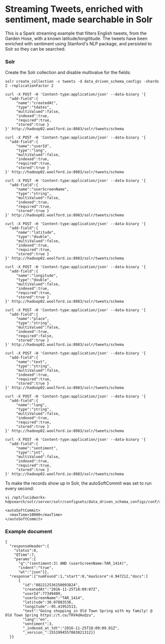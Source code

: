 
# Streaming Tweets, enriched with sentiment, made searchable in Solr

This is a Spark streaming example that filters English tweets, from the Garden Hose, with a known latitude/longititude. The tweets have been enriched with sentiment using Stanford's NLP package, and persisted to Solr so they can be searched.

### Solr

Create the Solr collection and disable multivalue for the fields:

    solr create_collection -c tweets -d data_driven_schema_configs -shards 2 -replicationFactor 2
    
    curl -X POST -H 'Content-type:application/json' --data-binary '{
      "add-field":{
         "name":"createdAt",
         "type":"tdates",
         "multiValued":false,
         "indexed":true,
         "required":true,
         "stored":true }
    }' http://hadoop02.woolford.io:8983/solr/tweets/schema
    
    curl -X POST -H 'Content-type:application/json' --data-binary '{
      "add-field":{
         "name":"userId",
         "type":"long",
         "multiValued":false,
         "indexed":true,
         "required":true,
         "stored":true }
    }' http://hadoop02.woolford.io:8983/solr/tweets/schema
    
    curl -X POST -H 'Content-type:application/json' --data-binary '{
      "add-field":{
         "name":"userScreenName",
         "type":"string",
         "multiValued":false,
         "indexed":true,
         "required":true,
         "stored":true }
    }' http://hadoop02.woolford.io:8983/solr/tweets/schema
    
    curl -X POST -H 'Content-type:application/json' --data-binary '{
      "add-field":{
         "name":"latitude",
         "type":"double",
         "multiValued":false,
         "indexed":true,
         "required":true,
         "stored":true }
    }' http://hadoop02.woolford.io:8983/solr/tweets/schema
    
    curl -X POST -H 'Content-type:application/json' --data-binary '{
      "add-field":{
         "name":"longitude",
         "type":"double",
         "multiValued":false,
         "indexed":true,
         "required":true,
         "stored":true }
    }' http://hadoop02.woolford.io:8983/solr/tweets/schema
    
    curl -X POST -H 'Content-type:application/json' --data-binary '{
      "add-field":{
         "name":"place",
         "type":"string",
         "multiValued":false,
         "indexed":true,
         "required":false,
         "stored":true }
    }' http://hadoop02.woolford.io:8983/solr/tweets/schema
    
    curl -X POST -H 'Content-type:application/json' --data-binary '{
      "add-field":{
         "name":"text",
         "type":"string",
         "multiValued":false,
         "indexed":true,
         "required":true,
         "stored":true }
    }' http://hadoop02.woolford.io:8983/solr/tweets/schema
    
    curl -X POST -H 'Content-type:application/json' --data-binary '{
      "add-field":{
         "name":"lang",
         "type":"string",
         "multiValued":false,
         "indexed":true,
         "required":true,
         "stored":true }
    }' http://hadoop02.woolford.io:8983/solr/tweets/schema
    
    curl -X POST -H 'Content-type:application/json' --data-binary '{
      "add-field":{
         "name":"sentiment",
         "type":"int",
         "multiValued":false,
         "indexed":true,
         "required":true,
         "stored":true }
    }' http://hadoop02.woolford.io:8983/solr/tweets/schema

To make the records show up in Solr, the autoSoftCommit was set to run every second:

    vi /opt/lucidworks-hdpsearch/solr/server/solr/configsets/data_driven_schema_configs/conf/solrconfig.xml

    <autoSoftCommit>
      <maxTime>10000</maxTime>
    </autoSoftCommit>

### Example document

    {
      "responseHeader":{
        "status":0,
        "QTime":7,
        "params":{
          "q":"(sentiment:3) AND (userScreenName:TAR_1414)",
          "indent":"true",
          "wt":"json"}},
      "response":{"numFound":1,"start":0,"maxScore":4.947212,"docs":[
          {
            "id":"802212536150093824",
            "createdAt":"2016-11-25T18:09:07Z",
            "userId":77349489,
            "userScreenName":"TAR_1414",
            "latitude":30.07883536,
            "longitude":-95.41952513,
            "text":"Going shopping in Old Town Spring with my family! @ Old Town Spring https://t.co/TRV4dAxQzu",
            "lang":"en",
            "sentiment":3,
            "_indexed_at_tdt":"2016-11-25T18:09:09.01Z",
            "_version_":1551994557863821312}]
      }}